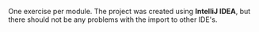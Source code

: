 One exercise per module. The project was created using <b>IntelliJ IDEA</b>, but there should not be any problems with the import to other IDE's.